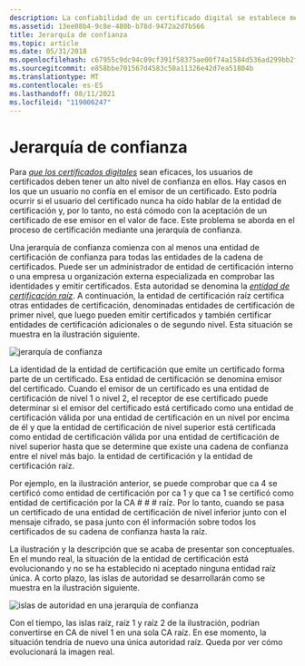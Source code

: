 ```yaml
---
description: La confiabilidad de un certificado digital se establece mediante una jerarquía de confianza.
ms.assetid: 13ee08b4-9c8e-480b-b78d-9472a2d7b566
title: Jerarquía de confianza
ms.topic: article
ms.date: 05/31/2018
ms.openlocfilehash: c67955c9dc94c09cf391f58375ae00f74a1584d536ad299bb2f5d1335dd1aeed
ms.sourcegitcommit: e858bbe701567d4583c50a11326e42d7ea51804b
ms.translationtype: MT
ms.contentlocale: es-ES
ms.lasthandoff: 08/11/2021
ms.locfileid: "119006247"
---
```

# <a name="hierarchy-of-trust"></a>Jerarquía de confianza

Para [*que los certificados digitales*](../secgloss/c-gly.md) sean eficaces, los usuarios de certificados deben tener un alto nivel de confianza en ellos. Hay casos en los que un usuario no confía en el emisor de un certificado. Esto podría ocurrir si el usuario [](../secgloss/c-gly.md) del certificado nunca ha oído hablar de la entidad de certificación y, por lo tanto, no está cómodo con la aceptación de un certificado de ese emisor en el valor de face. Este problema se aborda en el proceso de certificación mediante una jerarquía de confianza.

Una jerarquía de confianza comienza con al menos una entidad de certificación de confianza para todas las entidades de la cadena de certificados. Puede ser un administrador de entidad de certificación interno o una empresa u organización externa especializada en comprobar las identidades y emitir certificados. Esta autoridad se denomina la [*entidad de certificación raíz*](../secgloss/r-gly.md). A continuación, la entidad de certificación raíz certifica otras entidades de certificación, denominadas entidades de certificación de primer nivel, que luego pueden emitir certificados y también certificar entidades de certificación adicionales o de segundo nivel. Esta situación se muestra en la ilustración siguiente.

![jerarquía de confianza](images/trust.png)

La identidad de la entidad de certificación que emite un certificado forma parte de un certificado. Esa entidad de certificación se denomina emisor del certificado. Cuando el emisor de un certificado es una entidad de certificación de nivel 1 o nivel 2, el receptor de ese certificado puede determinar si el emisor del certificado está certificado como una entidad de certificación válida por una entidad de certificación en un nivel por encima de él y que la entidad de certificación de nivel superior está certificada como entidad de certificación válida por una entidad de certificación de nivel superior hasta que se determine que existe una cadena de confianza entre el nivel más bajo. la entidad de certificación y la entidad de certificación raíz.

Por ejemplo, en la ilustración anterior, se puede comprobar que ca 4 se certificó como entidad de certificación por ca 1 y que ca 1 se certificó como entidad de certificación por la CA \# \# \# raíz. Por lo tanto, cuando se pasa un certificado de una entidad de certificación de nivel inferior junto con el mensaje cifrado, se pasa junto con él información sobre todos los certificados de su cadena de confianza hasta la raíz.

La ilustración y la descripción que se acaba de presentar son conceptuales. En el mundo real, la situación de la entidad de certificación está evolucionando y no se ha establecido ni aceptado ninguna entidad raíz única. A corto plazo, las islas de autoridad se desarrollarán como se muestra en la ilustración siguiente.

![islas de autoridad en una jerarquía de confianza](images/trust2.png)

Con el tiempo, las islas raíz, raíz 1 y raíz 2 de la ilustración, podrían convertirse en CA de nivel 1 en una sola CA raíz. En ese momento, la situación tendría de nuevo una única autoridad raíz. Queda por ver cómo evolucionará la imagen real.

 

 
